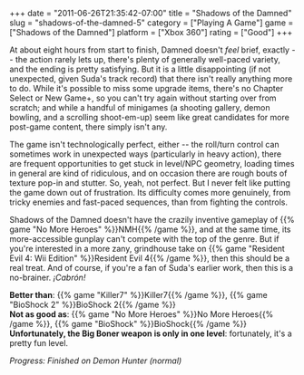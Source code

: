 +++
date = "2011-06-26T21:35:42-07:00"
title = "Shadows of the Damned"
slug = "shadows-of-the-damned-5"
category = ["Playing A Game"]
game = ["Shadows of the Damned"]
platform = ["Xbox 360"]
rating = ["Good"]
+++

At about eight hours from start to finish, Damned doesn't <i>feel</i> brief, exactly -- the action rarely lets up, there's plenty of generally well-paced variety, and the ending is pretty satisfying.  But it is a little disappointing (if not unexpected, given Suda's track record) that there isn't really anything more to do.  While it's possible to miss some upgrade items, there's no Chapter Select or New Game+, so you can't try again without starting over from scratch; and while a handful of minigames (a shooting gallery, demon bowling, and a scrolling shoot-em-up) seem like great candidates for more post-game content, there simply isn't any.

The game isn't technologically perfect, either -- the roll/turn control can sometimes work in unexpected ways (particularly in heavy action), there are frequent opportunities to get stuck in level/NPC geometry, loading times in general are kind of ridiculous, and on occasion there are rough bouts of texture pop-in and stutter.  So, yeah, not perfect.  But I never felt like putting the game down out of frustration.  Its difficulty comes more genuinely, from tricky enemies and fast-paced sequences, than from fighting the controls.

Shadows of the Damned doesn't have the crazily inventive gameplay of {{% game "No More Heroes" %}}NMH{{% /game %}}, and at the same time, its more-accessible gunplay can't compete with the top of the genre.  But if you're interested in a more zany, grindhouse take on {{% game "Resident Evil 4: Wii Edition" %}}Resident Evil 4{{% /game %}}, then this should be a real treat.  And of course, if you're a fan of Suda's earlier work, then this is a no-brainer.  <i>&iexcl;Cabr&oacute;n!</i>

<b>Better than</b>: {{% game "Killer7" %}}Killer7{{% /game %}}, {{% game "BioShock 2" %}}BioShock 2{{% /game %}}  
<b>Not as good as</b>: {{% game "No More Heroes" %}}No More Heroes{{% /game %}}, {{% game "BioShock" %}}BioShock{{% /game %}}  
<b>Unfortunately, the Big Boner weapon is only in one level</b>: fortunately, it's a pretty fun level.

<i>Progress: Finished on Demon Hunter (normal)</i>